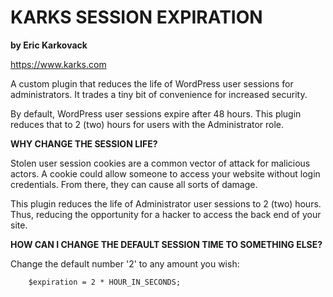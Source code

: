 <h1>KARKS SESSION EXPIRATION</h1>

<strong>by Eric Karkovack</strong>

https://www.karks.com

A custom plugin that reduces the life of WordPress user sessions for administrators. It trades a tiny bit of convenience for increased security.

By default, WordPress user sessions expire after 48 hours. This plugin reduces that to 2 (two) hours for users with the Administrator role.


<strong>WHY CHANGE THE SESSION LIFE?</strong>

Stolen user session cookies are a common vector of attack for malicious actors. A cookie could allow someone to access your website without login credentials. From there, they can cause all sorts of damage.

This plugin reduces the life of Administrator user sessions to 2 (two) hours. Thus, reducing the opportunity for a hacker to access the back end of your site.


<strong>HOW CAN I CHANGE THE DEFAULT SESSION TIME TO SOMETHING ELSE?</strong>

Change the default number '2' to any amount you wish:

		$expiration = 2 * HOUR_IN_SECONDS;

